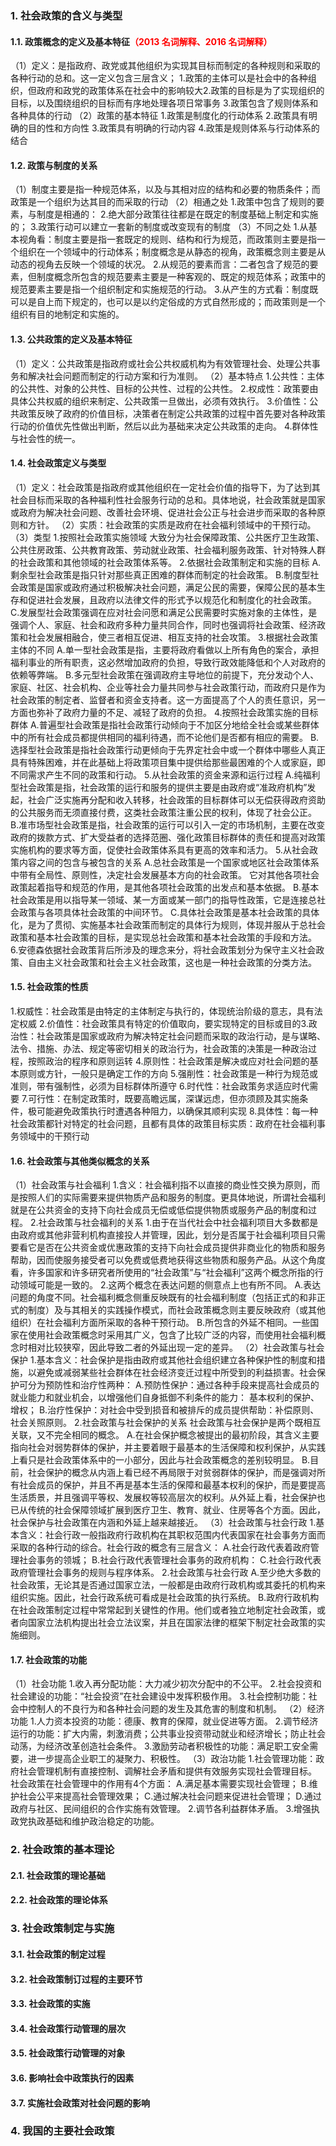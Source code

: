 ### 1. 社会政策的含义与类型

#### 1.1. 政策概念的定义及基本特征<font color=#FF0000>**（2013 名词解释、2016 名词解释）**</font>
（1）定义：是指政府、政党或其他组织为实现其目标而制定的各种规则和采取的各种行动的总和。这一定义包含三层含义；
1.政策的主体可以是社会中的各种组织，但政府和政党的政策体系在社会中的影响较大2.政策的目标是为了实现组织的目标，以及围绕组织的目标而有序地处理各项日常事务
3.政策包含了规则体系和各种具体的行动
（2）政策的基本特征
1.政策是制度化的行动体系
2.政策具有明确的目的性和方向性
3.政策具有明确的行动内容
4.政策是规则体系与行动体系的结合

#### 1.2. 政策与制度的关系
（1）制度主要是指一种规范体系，以及与其相对应的结构和必要的物质条件；而政策是一个组织为达其目的而采取的行动
（2）相通之处
1.政策中包含了规则的要素，与制度是相通的：
2.绝大部分政策往往都是在既定的制度基础上制定和实施的；
3.政策行动可以建立一套新的制度或改变现有的制度
（3）不同之处
1.从基本视角看：制度主要是指一套既定的规则、结构和行为规范，而政策则主要是指一个组织在一个领域中的行动体系；制度概念是从静态的视角，政策概念则主要是从动态的视角去反映一个领域的状况。
2.从规范的要素而言：二者包含了规范的要素，但制度概念所包含的规范要素主要是一种客观的、既定的规范体系；政策中的规范要素主要是指一个组织制定和实施规范的行动。
3.从产生的方式看：制度既可以是自上而下规定的，也可以是以约定俗成的方式自然形成的；而政策则是一个组织有目的地制定和实施的。


#### 1.3. 公共政策的定义及基本特征
（1）定义：公共政策是指政府或社会公共权威机构为有效管理社会、处理公共事务和解决社会问题而制定的行动方案和行为准则。
（2）基本特点
1.公共性：主体的公共性、对象的公共性、目标的公共性、过程的公共性。
2.权成性：政策要由具体公共权威的组织来制定、公共政策一旦做出，必须有效执行。
3.价值性：公共政策反映了政府的价值目标，决策者在制定公共政策的过程中首先要对各种政策行动的价值优先性做出判断，然后以此为基础来决定公共政策的走向。
4.群体性与社会性的统一。


#### 1.4. 社会政策定义与类型
（1）定义：社会政策是指政府或其他组织在一定社会价值的指导下，为了达到其社会目标而采取的各种福利性社会服务行动的总和。具体地说，社会政策就是国家或政府为解决社会问题、改善社会环境、促进社会公正与社会进步而采取的各种原则和方针。
（2）实质：社会政策的实质是政府在社会福利领域中的干预行动。
（3）类型
1.按照社会政策实施领域
大致分为社会保障政策、公共医疗卫生政策、公共住房政策、公共教育政策、劳动就业政策、社会福利服务政策、针对特殊人群的社会政策和其他领域的社会政策体系等。
2.依据社会政策制定和实施的目标
A.剩余型社会政策是指只针对那些真正困难的群体而制定的社会政策。
B.制度型社会政策是国家或政府通过积极解决社会问题，满足公民的需要，保障公民的基本生存和促进社会发展，且政府以法律文件的形式予以规范化和制度化的社会政策。
C.发展型社会政策强调在应对社会问愿和满足公民需要时实施对象的主体性，是强调个人、家庭、社会和政府多种力量共同合作，同时也强调将社会政策、经济政策和社会发展相融合，使三者相互促进、相互支持的社会攻策。
3.根据社会政策主体的不同
A.单一型社会政策是指，主要将政府看做以上所有角色的案合，承担福利事业的所有职责，这必然增加政府的负担，导致行政效能降低和个人对政府的依赖等弊端。
B.多元型社会政策在强调政府主导地位的前提下，充分发动个人、家庭、社区、社会机构、企业等社会力量共同参与社会政策行动，而政府只是作为社会政策的制定者、监督者和资金支持者。这一方面提高了个人的责任意识，另一方面也弥补了政府力量的不足、减轻了政府的负担。
4.按照社会政策实施的目标群体
A.普遍型社会政策是指社会政策行动倾向于不加区分地给全社会或某些群体中的所有社会成员都提供相同的福利待遇，而不论他们是否都有相应的需要。
B.选择型社会政策是指社会政策行动更倾向于先界定社会中或一个群体中哪些人真正具有特殊困难，并在此基础上将政策项目集中提供给那些最困难的个人或家庭，即不同需求产生不同的政策和行动。
5.从社会政策的资金来源和运行过程
A.纯福利型社会政策是指，社会政策的运行和服务的提供主要是由政府或“准政府机构”发起，社会广泛实施再分配和收入转移，社会政策的目标群体可以无偿获得政府资助的公共服务而无须直接付费，这类社会政策注重公民的权利，体现了社会公正。
B.准市场型社会政策是指，社会政策的运行可以引入一定的市场机制，主要在改变政府的拨款方式、扩大受益者的选择范圈、强化政策目标群体的责任和提高对政策实施机构的要求等方面，促使社会政策体系具有更高的效率和活力。
5.从社会政策内容之间的包含与被包含的关系
A.总社会政策是一个国家或地区社会政策体系中带有全局性、原则性，决定社会发展基本方向的社会政策。
它对其他各项社会政策起着指导和规范的作用，是其他各项社会政策的出发点和基本依据。
B.基本社会政策是用以指导某一领域、某一方面或某一部门的指导性政策，它是连接总社会政策与各项具体社会政策的中间环节。
C.具体社会政策是基本社会政策的具体化，是为了贯彻、实施基本社会政策而制定的具体行为规则，体现并服从于总社会政策和基本社会政策的目标，是实现总社会政策和基本社会政策的手段和方法。
6.安德森依据社会政策背后所涉及的理念来分，将社会政策划分为保守主义社会政策、自由主义社会政策和社会主义社会政策，这也是一种社会政策的分类方法。


#### 1.5. 社会政策的性质
1.权威性：社会政策是由特定的主体制定与执行的，体现统治阶级的意志，具有法定权威
2.价值性：社会政策具有特定的价值取向，要实现特定的目标或目的3.政治性：社会政策是国家或政府为解决特定社会问题而采取的政治行动，是与谋略、法令、措施、办法、规定等密切相关的政治行为，社会政策的决策是一种政治过程，按照政治的程序和原则运转
4.原则性：社会政策是解决或应对社会问题的基本原则或方针，一般只是确定工作的方向
5.强削性：社会政策是一种行为规范或准则，带有强制性，必须为目标群体所遵守
6.时代性：社会政策务求适应时代需要
7.可行性：在制定政策时，既要高瞻远属，深谋远虑，但亦须顾及其实施条件，极可能避免政策执行时遭遇各种阻力，以确保其顺利实现
8.具体性：每一种社会政策都针对特定的社会问题，且都有具体的政策目标实质：政府在社会福利事务领域中的干预行动

#### 1.6. 社会政策与其他类似概念的关系
（1）社会政策与社会福利
1.含义：社会福利指不以直接的商业性交换为原则，而是按照人们的实际需要来提供物质产品和服务的制度。更具体地说，所谓社会福利就是在公共资金的支持下向社会成员无偿或低偿提供物质或服务产品的制度和过程。
2.社会政策与社会福利的关系
1.由于在当代社会中社会福利项目大多数都是由政府或其他非营利机构直接投人并管理，因此，划分是否属于社会福利项目只需要看它是否在公共资金或优惠政策的支持下向社会成员提供非商业化的物质和服务帮助，因而使服务接受者可以免费或低费地获得这些物质和服务产品。从这个角度看，许多国家和许多研究者所使用的“社会政策”与“社会福利”这两个概念所指的行动领域可能是一致的。
2.这两个概念在表达问题的侧意点上也有所不同。
A.表达问题的角度不同。社会福利概念侧重反映既有的社会福利制度（包括正式的和非正式的制度）及与其相关的实践操作模式，而社会政策概念则主要反映政府（或其他组织）在社会福利方面所采取的各种干预行动。
B.所包含的外延不相同。一些国家在使用社会政策概念时采用其广义，包含了比较广泛的内容，而使用社会福利概念时相对比较狭窄，因此导致二者的外延出现一定的差异。
（2）社会政策与社会保护
1.基本含义：社会保护是指由政府或其他社会组织建立各种保护性的制度和措施，以避免或减弱某些社会群体在社会经济变迁过程中所受到的利益损害。社会保护可分为预防性和治疗性两种：
A.预防性保护：通过各种手段来提高社会成员的就业能力和就业机会，以增强他们自身抵御不利条件的能力：
基本权利的保护、增权；
B.治疗性保护：对社会中受到损音和被排斥的成员提供帮助：补偿原则、社会关照原则。
2.社会政策与社会保护的关系
社会政策与社会保护是两个既相互关联，又不完全相同的概念。
A.在社会保护概念被提出的最初阶段，其含义主要指向社会对弱势群体的保护，并主要着眼于最基本的生活保障和权利保护，从实践上看只是社会政策体系中的一小部分，因此与社会政策概念的差别较明显。
B.目前，社会保护的概念从内涵上看已经不再局限于对贫弱群体的保护，而是强调对所有社会成员的保护，并且不再是基本生活的保障和最基本权利的保护，而是要提高生活质景，并且强调平等权、发展权等较高层次的权利。从外延上看，社会保护也已从传统的社会保障领域扩展到医疗卫生、教育、就业、住房等各个方面。因此，社会保护与社会政策在内涵和外延上越来越接近。
（3）社会政策与社会行政
1.基本含义：社会行政一般指政府行政机构在其职权范围内代表国家在社会事务方面而采取的各种行动的综合。社会行政的概念有三层含义：
A.社会行政代表着政府管理社会事务的领城；
B.社会行政代表管理社会事务的政府机构：
C.社会行政代表政府管理社会事务的规则与程序体系。
2.社会政策与社会行政
A.至少绝大多数的社会政策，无论其是否通过国家立法，一般都是由政府行政机构或其委托的机构来组织实施。因此，社会行政系统可看成是社会政策的执行系统。
B.政府行政机构在社会政策制定过程中常常起到关键性的作用。他们或者独立地制定社会政策，或者向国家立法机构提出社会立法议案，并且在国家法律的框架下制定社会政策的实施细则。

#### 1.7. 社会政策的功能
（1）社会功能
1.收入再分配功能：大力减少初次分配中的不公平。
2.社会投资和社会建设的功能：“社会投资”在社会建设中发挥积极作用。
3.社会控制功能：社会中控制人的不良行为和各种社会问题的发生及其危害的制度和机制。
（2）经济功能
1.人力资本投资的功能：德康、教育的保障，就业促进等方面。
2.调节经济运行的功能：扩大内需，刺激消费；公共事业投资带动就业和经济增长；防止社会动荡，为经济改革创造社会条件。
3.激励劳动者积极性的功能：满足职工安全需要，进一步提高企业职工的凝聚力、积极性。
（3）政治功能
1.社会管理功能：政府社会管理机制有直接控制、调解社会矛盾和提供有效服务实现社会管理目标。
社会政策在社会管理中的作用有4个方面：
A.满足基本需要实现社会管理；
B.维护社会公平来提高社会管理效果；
C.通过解决社会问题来促进社会管理；
D.通过政府与社区、民间组织的合作实施有效管理。
2.调节各利益群体矛盾。
3.增强执政党执政基础和维护政治稳定的功能。


### 2. 社会政策的基本理论

#### 2.1. 社会政策的理论基础

#### 2.2. 社会政策的理论体系


### 3. 社会政策制定与实施

#### 3.1. 社会政策的制定过程

#### 3.2. 社会政策制订过程的主要环节

#### 3.3. 社会政策的实施

#### 3.4. 社会政策行动管理的层次

#### 3.5. 社会政策行动管理的对象

#### 3.6. 影响社会中政策执行的因素

#### 3.7. 实施社会政策对社会问题的影响

### 4. 我国的主要社会政策
